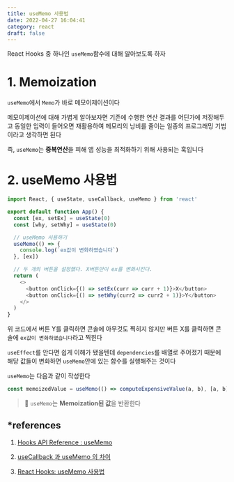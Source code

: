 ```yaml
---
title: useMemo 사용법
date: 2022-04-27 16:04:41
category: react
draft: false
---
```


React Hooks 중 하나인 `useMemo`함수에 대해 알아보도록 하자

# 1. Memoization

`useMemo`에서 `Memo`가 바로 메모이제이션이다

메모이제이션에 대해 가볍게 알아보자면 기존에 수행한 연산 결과를 어딘가에 저장해두고 동일한 입력이 들어오면 재활용하여 메모리의 낭비를 줄이는 일종의 프로그래밍 기법이라고 생각하면 된다

즉, `useMemo`는 **중복연산**을 피해 앱 성능을 최적화하기 위해 사용되는 훅입니다

# 2. useMemo 사용법

```js
import React, { useState, useCallback, useMemo } from 'react'

export default function App() {
  const [ex, setEx] = useState(0)
  const [why, setWhy] = useState(0)

  // useMemo 사용하기
  useMemo(() => {
    console.log(`ex값이 변화하였습니다`)
  }, [ex])

  // 두 개의 버튼을 설정했다. X버튼만이 ex를 변화시킨다.
  return (
    <>
      <button onClick={() => setEx(curr => curr + 1)}>X</button>
      <button onClick={() => setWhy(curr2 => curr2 + 1)}>Y</button>
    </>
  )
}
```

위 코드에서 버튼 Y를 클릭하면 콘솔에 아무것도 찍히지 않지만 버튼 X를 클릭하면 콘솔에 `ex값이 변화하였습니다`라고 찍힌다

`useEffect`를 안다면 쉽게 이해가 됐을텐데 `dependencies`를 배열로 주어졌기 때문에 해당 값들이 변화하면 `useMemo`안에 있는 함수를 실행해주는 것이다

`useMemo`는 다음과 같이 작성한다

```js
const memoizedValue = useMemo(() => computeExpensiveValue(a, b), [a, b])
```

> 📌 `useMemo`는 **Memoization된 값**을 반환한다

## \*references

1. [Hooks API Reference : useMemo](https://ko.reactjs.org/docs/hooks-reference.html#usememo)

2. [useCallback 과 useMemo 의 차이](https://basemenks.tistory.com/238)

3. [React Hooks: useMemo 사용법](https://www.daleseo.com/react-hooks-use-memo/)
